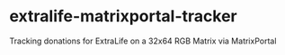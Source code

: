 # extralife-matrixportal-tracker
Tracking donations for ExtraLife on a 32x64 RGB Matrix via MatrixPortal
